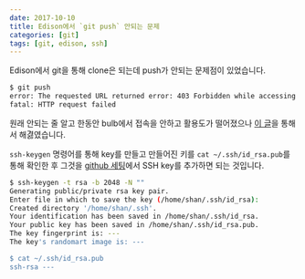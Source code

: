 ```yaml
---
date: 2017-10-10
title: Edison에서 `git push` 안되는 문제
categories: [git]
tags: [git, edison, ssh]
---
```


Edison에서 git을 통해 clone은 되는데 push가 안되는 문제점이 있었습니다.

```bash
$ git push
error: The requested URL returned error: 403 Forbidden while accessing https://github.com/shanmdphd/spbook.git/info/refs
fatal: HTTP request failed
```

원래 안되는 줄 알고 한동안 bulb에서 접속을 안하고 활용도가 떨어졌으나 [이 글](https://www.digitalocean.com/community/questions/github-https-push-403-error)을 통해서 해겷였습니다.

`ssh-keygen` 명령어를 통해 key를 만들고 만들어진 키를 `cat ~/.ssh/id_rsa.pub`를 통해 확인한 후 그것을 [github 세팅](https://github.com/settings/keys)에서 SSH key를 추가하면 되는 것입니다.

```bash
$ ssh-keygen -t rsa -b 2048 -N ""
Generating public/private rsa key pair.
Enter file in which to save the key (/home/shan/.ssh/id_rsa):
Created directory '/home/shan/.ssh'.
Your identification has been saved in /home/shan/.ssh/id_rsa.
Your public key has been saved in /home/shan/.ssh/id_rsa.pub.
The key fingerprint is: ---
The key's randomart image is: ---

$ cat ~/.ssh/id_rsa.pub
ssh-rsa ---
```

